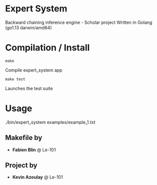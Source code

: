 # Expert System
Backward chaining inference engine - Scholar project
Written in Golang (go1.13 darwin/amd64)

# Compilation / Install

    make
Compile expert_system app

	make test
Launches the test suite

# Usage

./bin/expert_system examples/example_1.txt

## Makefile by

* **Fabien Blin** @ Le-101

## Project by
* **Kevin Azoulay** @ Le-101
